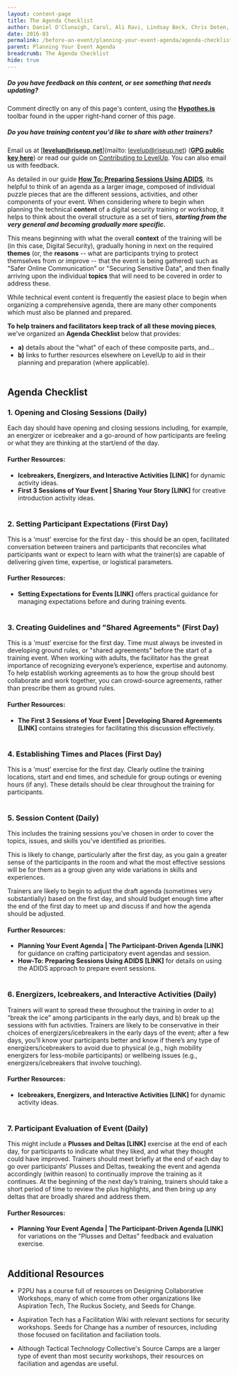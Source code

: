 ```yaml
---
layout: content-page
title: The Agenda Checklist
author: Daniel O'Clunaigh, Carol, Ali Ravi, Lindsay Beck, Chris Doten, Nick Sera-Leyva
date: 2016-03
permalink: /before-an-event/planning-your-event-agenda/agenda-checklist/
parent: Planning Your Event Agenda
breadcrumb: The Agenda Checklist
hide: true
---
```

##### *Do you have feedback on this content, or see something that needs updating?*

Comment directly on any of this page's content, using the [**Hypothes.is**](https://levelupcc.github.io/level-up/community/contribute/#how-can-i-provide-feedback) toolbar found in the upper right-hand corner of this page.

##### *Do you have training content you'd like to share with other trainers?*

Email us at [**levelup@riseup.net**](mailto: levelup@riseup.net) ([**GPG public key here**](http://pgp.mit.edu/pks/lookup?op=get&search=0x207BFB9591A638BE)) or read our guide on [Contributing to LevelUp](https://levelupcc.github.io/level-up/community/contribute/#how-can-i-contribute-content). You can also email us with feedback.
<br>

As detailed in our guide [**How To: Preparing Sessions Using ADIDS**](https://level-up.cc/curriculum/preparing-sessions-using-adids/), its helpful to think of an agenda as a larger image, composed of individual puzzle pieces that are the different sessions, activities, and other components of your event. When considering where to begin when planning the technical **content** of a digital security training or workshop, it helps to think about the overall structure as a set of tiers, ***starting from the very general and  becoming gradually more specific.***

This means beginning with what the overall **context** of the training will be (in this case, Digital Security), gradually honing in next on the required **themes** (or, the **reasons** -- what are participants trying to protect themselves from or improve -- that the event is being gathered) such as "Safer Online Communication" or "Securing Sensitive Data", and then finally arriving upon the individual **topics** that will need to be covered in order to address these.

While technical event content is frequently the easiest place to begin when organizing a comprehensive agenda, there are many other components which must also be planned and prepared.

**To help trainers and facilitators keep track of all these moving pieces**, we've organized an **Agenda Checklist** below that provides:


- **a)** details about the "what" of each of these composite parts, and...
- **b)** links to further resources elsewhere on LevelUp to aid in their planning and preparation (where applicable).
<br><br>


## Agenda Checklist ##


### 1. Opening and Closing Sessions (Daily) ###
Each day should have opening and closing sessions including, for example, an energizer or icebreaker and a go-around of how participants are feeling or what they are thinking at the start/end of the day.

#### Further Resources: ####

- **Icebreakers, Energizers, and Interactive Activities [LINK]** for dynamic activity ideas.
- **First 3 Sessions of Your Event | Sharing Your Story [LINK]** for creative introduction activity ideas.
<br><br>

### 2. Setting Participant Expectations (First Day) ###
This is a 'must' exercise for the first day - this should be an open, facilitated conversation between trainers and participants that reconciles what participants want or expect to learn with what the trainer(s) are capable of delivering given time, expertise, or logistical parameters.

#### Further Resources: ####
- **Setting Expectations for Events [LINK]** offers practical guidance for managing expectations before and during training events.
<br><br>

### 3. Creating Guidelines and "Shared Agreements" (First Day) ###
This is a 'must’ exercise for the first day. Time must always be invested in developing  ground rules, or "shared agreements" before the start of a training event. When working with adults, the facilitator has the great importance of recognizing everyone’s experience, expertise and autonomy. To help establish working agreements as to how the group should best collaborate and work together, you can crowd-source agreements, rather than prescribe them as ground rules.

#### Further Resources: ####

- **The First 3 Sessions of Your Event | Developing Shared Agreements [LINK]** contains strategies for facilitating this discussion effectively.
<br><br>

### 4. Establishing Times and Places (First Day) ###
This is a 'must’ exercise for the first day. Clearly outline the training locations, start and end times, and schedule for group outings or evening hours (if any). These details should be clear throughout the training for participants.
<br><br>

### 5. Session Content (Daily) ###
This includes the training sessions you’ve chosen in order to cover the topics, issues, and skills you’ve identified as priorities.

This is likely to change, particularly after the first day, as you gain a greater sense of the participants in the room and what the most effective sessions will be for them as a group given any wide variations in skills and experiences.

Trainers are likely to begin to adjust the draft agenda (sometimes very substantially) based on the first day, and should budget enough time after the end of the first day to meet up and discuss if and how the agenda should be adjusted.

#### Further Resources: ####
- **Planning Your Event Agenda | The Participant-Driven Agenda [LINK]** for guidance on crafting participatory event agendas and session.
- **How-To: Preparing Sessions Using ADIDS [LINK]** for details on using the ADIDS approach to prepare event sessions.
<br><br>

### 6. Energizers, Icebreakers, and Interactive Activities (Daily) ###
Trainers will want to spread these throughout the training in order to a) “break the ice” among participants in the early days, and b) break up the sessions with fun activities. Trainers are likely to be conservative in their choices of energizers/icebreakers in the early days of the event; after a few days, you’ll know your participants better and know if there’s any type of energizers/icebreakers to avoid due to physical (e.g., high mobility energizers for less-mobile participants) or wellbeing issues (e.g., energizers/icebreakers that involve touching).

#### Further Resources: ####
- **Icebreakers, Energizers, and Interactive Activities [LINK]** for dynamic activity ideas.
<br><br>

### 7. Participant Evaluation of Event (Daily) ###
This might include a **Plusses and Deltas [LINK]** exercise at the end of each day, for participants to indicate what they liked, and what they thought could have improved. Trainers should meet briefly at the end of each day to go over participants’ Plusses and Deltas, tweaking the event and agenda accordingly (within reason) to continually improve the training as it continues. At the beginning of the next day’s training, trainers should take a short period of time to review the plus highlights, and then bring up any deltas that are broadly shared and address them.

#### Further Resources: ####
- **Planning Your Event Agenda | The Participant-Driven Agenda [LINK]** for variations on the "Plusses and Deltas" feedback and evaluation exercise.
<br><br>

## Additional Resources ##

- P2PU has a course full of resources on Designing Collaborative Workshops, many of which come from other organizations like Aspiration Tech, The Ruckus Society, and Seeds for Change.

- Aspiration Tech has a Facilitation Wiki with relevant sections for security workshops.
Seeds for Change has a number of resources, including those focused on facilitation and faciliation tools.

- Although Tactical Technology Collective's Source Camps are a larger type of event than most security workshops, their resources on faciliation and agendas are useful.
